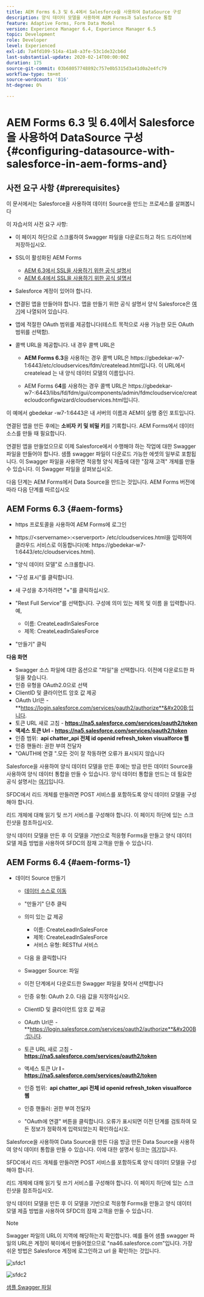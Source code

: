 ```yaml
---
title: AEM Forms 6.3 및 6.4에서 Salesforce을 사용하여 DataSource 구성
description: 양식 데이터 모델을 사용하여 AEM Forms과 Salesforce 통합
feature: Adaptive Forms, Form Data Model
version: Experience Manager 6.4, Experience Manager 6.5
topic: Development
role: Developer
level: Experienced
exl-id: 7a4fd109-514a-41a8-a3fe-53c1de32cb6d
last-substantial-update: 2020-02-14T00:00:00Z
duration: 175
source-git-commit: 03b68057748892c757e0b5315d3a41d0a2e4fc79
workflow-type: tm+mt
source-wordcount: '816'
ht-degree: 0%

---
```


# AEM Forms 6.3 및 6.4에서 Salesforce을 사용하여 DataSource 구성{#configuring-datasource-with-salesforce-in-aem-forms-and}

## 사전 요구 사항 {#prerequisites}

이 문서에서는 Salesforce을 사용하여 데이터 Source을 만드는 프로세스를 살펴봅니다

이 자습서의 사전 요구 사항:

* 이 페이지 하단으로 스크롤하여 Swagger 파일을 다운로드하고 하드 드라이브에 저장하십시오.
* SSL이 활성화된 AEM Forms

   * [AEM 6.3에서 SSL을 사용하기 위한 공식 설명서](https://helpx.adobe.com/experience-manager/6-3/sites/administering/using/ssl-by-default.html)
   * [AEM 6.4에서 SSL을 사용하기 위한 공식 설명서](https://helpx.adobe.com/experience-manager/6-4/sites/administering/using/ssl-by-default.html)

* Salesforce 계정이 있어야 합니다.
* 연결된 앱을 만들어야 합니다. 앱을 만들기 위한 공식 설명서 양식 Salesforce은 [여기](https://help.salesforce.com/articleView?id=connected_app_create.htm&amp;type=0)에 나열되어 있습니다.
* 앱에 적절한 OAuth 범위를 제공합니다(테스트 목적으로 사용 가능한 모든 OAuth 범위를 선택함).
* 콜백 URL을 제공합니다. 내 경우 콜백 URL은

   * **AEM Forms 6.3**&#x200B;을 사용하는 경우 콜백 URL은 https://gbedekar-w7-1:6443/etc/cloudservices/fdm/createlead.html입니다. 이 URL에서 createlead 는 내 양식 데이터 모델의 이름입니다.

   * AEM Forms 6&#x200B;**4**&#x200B;를 사용하는 경우 콜백 URL은 https://gbedekar-w7-:6443/libs/fd/fdm/gui/components/admin/fdmcloudservice/createcloudconfigwizard/cloudservices.html입니다.

이 예에서 gbedekar -w7-1:6443은 내 서버의 이름과 AEM이 실행 중인 포트입니다.

연결된 앱을 만든 후에는 **소비자 키 및 비밀 키**&#x200B;를 기록합니다. AEM Forms에서 데이터 소스를 만들 때 필요합니다.

연결된 앱을 만들었으므로 이제 Salesforce에서 수행해야 하는 작업에 대한 Swagger 파일을 만들어야 합니다. 샘플 swagger 파일이 다운로드 가능한 에셋의 일부로 포함됩니다. 이 Swagger 파일을 사용하면 적응형 양식 제출에 대한 &quot;잠재 고객&quot; 개체를 만들 수 있습니다. 이 Swagger 파일을 살펴보십시오.

다음 단계는 AEM Forms에서 Data Source을 만드는 것입니다. AEM Forms 버전에 따라 다음 단계를 따르십시오

## AEM Forms 6.3 {#aem-forms}

* https 프로토콜을 사용하여 AEM Forms에 로그인
* https://&lt;servername>:&lt;serverport> /etc/cloudservices.html을 입력하여 클라우드 서비스로 이동합니다(예: https://gbedekar-w7-1:6443/etc/cloudservices.html).
* &quot;양식 데이터 모델&quot;로 스크롤합니다.
* &quot;구성 표시&quot;를 클릭합니다.
* 새 구성을 추가하려면 &quot;+&quot;를 클릭하십시오.
* &quot;Rest Full Service&quot;를 선택합니다. 구성에 의미 있는 제목 및 이름 을 입력합니다. 예,

   * 이름: CreateLeadInSalesForce
   * 제목: CreateLeadInSalesForce

* &quot;만들기&quot; 클릭

**다음 화면 &#x200B;**

* Swagger 소스 파일에 대한 옵션으로 &quot;파일&quot;을 선택합니다. 이전에 다운로드한 파일을 찾습니다.
* 인증 유형을 OAuth2.0으로 선택
* ClientID 및 클라이언트 암호 값 제공
* OAuth Url은 - **https://login.salesforce.com/services/oauth2/authorize**&#x200B;입니다.
* 토큰 URL 새로 고침 - **https://na5.salesforce.com/services/oauth2/token**
* **액세스 토큰 Url - https://na5.salesforce.com/services/oauth2/token**
* 인증 범위: **&#x200B; api   chatter_api 전체 id   openid   refresh_token visualforce 웹**
* 인증 핸들러: 권한 부여 전달자
* &quot;OAUTH에 연결 &quot;.모든 것이 잘 작동하면 오류가 표시되지 않습니다

Salesforce을 사용하여 양식 데이터 모델을 만든 후에는 방금 만든 데이터 Source을 사용하여 양식 데이터 통합을 만들 수 있습니다. 양식 데이터 통합을 만드는 데 필요한 공식 설명서는 [여기](https://helpx.adobe.com/aem-forms/6-3/data-integration.html)입니다.

SFDC에서 리드 개체를 만들려면 POST 서비스를 포함하도록 양식 데이터 모델을 구성해야 합니다.

리드 개체에 대해 읽기 및 쓰기 서비스를 구성해야 합니다. 이 페이지 하단에 있는 스크린샷을 참조하십시오.

양식 데이터 모델을 만든 후 이 모델을 기반으로 적응형 Forms을 만들고 양식 데이터 모델 제출 방법을 사용하여 SFDC의 잠재 고객을 만들 수 있습니다.

## AEM Forms 6.4 {#aem-forms-1}

* 데이터 Source 만들기

   * [데이터 소스로 이동](http://localhost:4502/libs/fd/fdm/gui/components/admin/fdmcloudservice/fdm.html/conf/global)

   * &quot;만들기&quot; 단추 클릭
   * 의미 있는 값 제공

      * 이름: CreateLeadInSalesForce
      * 제목: CreateLeadInSalesForce
      * 서비스 유형: RESTful 서비스

   * 다음 을 클릭합니다
   * Swagger Source: 파일
   * 이전 단계에서 다운로드한 Swagger 파일을 찾아서 선택합니다
   * 인증 유형: OAuth 2.0. 다음 값을 지정하십시오.
   * ClientID 및 클라이언트 암호 값 제공
   * OAuth Url은 - **https://login.salesforce.com/services/oauth2/authorize**&#x200B;입니다.
   * 토큰 URL 새로 고침 - **https://na5.salesforce.com/services/oauth2/token**
   * 액세스 토큰 Ur **l - https://na5.salesforce.com/services/oauth2/token**
   * 인증 범위: **&#x200B; api chatter_api 전체 id openid refresh_token visualforce 웹**
   * 인증 핸들러: 권한 부여 전달자
   * &quot;OAuth에 연결&quot; 버튼을 클릭합니다. 오류가 표시되면 이전 단계를 검토하여 모든 정보가 정확하게 입력되었는지 확인하십시오.

Salesforce을 사용하여 Data Source을 만든 다음 방금 만든 Data Source을 사용하여 양식 데이터 통합을 만들 수 있습니다. 이에 대한 설명서 링크는 [여기](https://helpx.adobe.com/experience-manager/6-4/forms/using/create-form-data-models.html)입니다.

SFDC에서 리드 개체를 만들려면 POST 서비스를 포함하도록 양식 데이터 모델을 구성해야 합니다.

리드 개체에 대해 읽기 및 쓰기 서비스를 구성해야 합니다. 이 페이지 하단에 있는 스크린샷을 참조하십시오.

양식 데이터 모델을 만든 후 이 모델을 기반으로 적응형 Forms을 만들고 양식 데이터 모델 제출 방법을 사용하여 SFDC의 잠재 고객을 만들 수 있습니다.

>[!NOTE]
>
>Swagger 파일의 URL이 지역에 해당하는지 확인합니다. 예를 들어 샘플 swagger 파일의 URL은 계정이 북미에서 만들어졌으므로 &quot;na46.salesforce.com&quot;입니다. 가장 쉬운 방법은 Salesforce 계정에 로그인하고 url 을 확인하는 것입니다.

![sfdc1](assets/sfdc1.gif)

![sfdc2](assets/sfdc2.png)

[샘플 Swagger 파일](assets/swagger-sales-force-lead.json)
